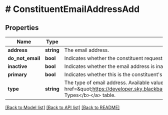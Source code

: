 # # ConstituentEmailAddressAdd

## Properties

Name | Type | Description | Notes
------------ | ------------- | ------------- | -------------
**address** | **string** | The email address. |
**do_not_email** | **bool** | Indicates whether the constituent requests not to be contacted at this email address. | [optional]
**inactive** | **bool** | Indicates whether the email address is inactive. | [optional]
**primary** | **bool** | Indicates whether this is the constituent&#39;s primary email address. | [optional]
**type** | **string** | The type of email address. Available values are the entries in the &lt;a href&#x3D;\&quot;https://developer.sky.blackbaud.com/docs/services/56b76470069a0509c8f1c5b3/operations/ListEmailAddressTypes\&quot;&gt;&lt;b&gt;Phone Types&lt;/b&gt;&lt;/a&gt; table. |

[[Back to Model list]](../../README.md#models) [[Back to API list]](../../README.md#endpoints) [[Back to README]](../../README.md)
